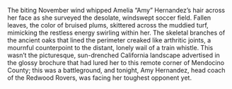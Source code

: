 The biting November wind whipped Amelia “Amy” Hernandez’s hair across her face as she surveyed the desolate, windswept soccer field.  Fallen leaves, the color of bruised plums, skittered across the muddied turf, mimicking the restless energy swirling within her.  The skeletal branches of the ancient oaks that lined the perimeter creaked like arthritic joints, a mournful counterpoint to the distant, lonely wail of a train whistle. This wasn’t the picturesque, sun-drenched California landscape advertised in the glossy brochure that had lured her to this remote corner of Mendocino County; this was a battleground, and tonight, Amy Hernandez, head coach of the Redwood Rovers, was facing her toughest opponent yet.
